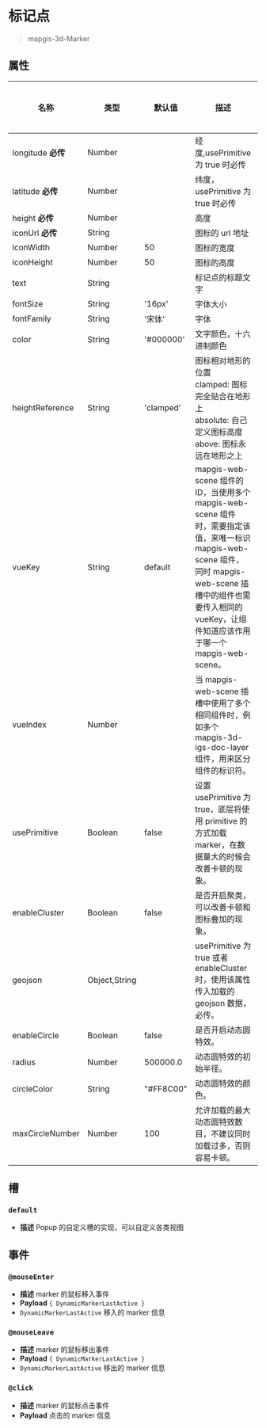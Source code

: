 # 标记点

> mapgis-3d-Marker

## 属性

| 名称               | 类型          | 默认值    | 描述                                                                                                                                                                                                                          | 是否监听 |
| ------------------ | ------------- | --------- | ----------------------------------------------------------------------------------------------------------------------------------------------------------------------------------------------------------------------------- | -------- |
| longitude **必传** | Number        |           | 经度,usePrimitive 为 true 时必传                                                                                                                                                                                              | 是       |
| latitude **必传**  | Number        |           | 纬度，usePrimitive 为 true 时必传                                                                                                                                                                                             | 是       |
| height **必传**    | Number        |           | 高度                                                                                                                                                                                                                          | 是       |
| iconUrl **必传**   | String        |           | 图标的 url 地址                                                                                                                                                                                                               | 是       |
| iconWidth          | Number        | 50        | 图标的宽度                                                                                                                                                                                                                    | 是       |
| iconHeight         | Number        | 50        | 图标的高度                                                                                                                                                                                                                    | 是       |
| text               | String        |           | 标记点的标题文字                                                                                                                                                                                                              | 是       |
| fontSize           | String        | '16px'    | 字体大小                                                                                                                                                                                                                      | 是       |
| fontFamily         | String        | '宋体'    | 字体                                                                                                                                                                                                                          | 是       |
| color              | String        | '#000000' | 文字颜色，十六进制颜色                                                                                                                                                                                                        | 是       |
| heightReference    | String        | 'clamped' | 图标相对地形的位置 <br/>clamped: 图标完全贴合在地形上</br> absolute: 自己定义图标高度</br>above: 图标永远在地形之上                                                                                                           | 是       |
| vueKey             | String        | default   | mapgis-web-scene 组件的 ID，当使用多个 mapgis-web-scene 组件时，需要指定该值，来唯一标识 mapgis-web-scene 组件，<br/>同时 mapgis-web-scene 插槽中的组件也需要传入相同的 vueKey，让组件知道应该作用于哪一个 mapgis-web-scene。 | 否       |
| vueIndex           | Number        |           | 当 mapgis-web-scene 插槽中使用了多个相同组件时，例如多个 mapgis-3d-igs-doc-layer 组件，用来区分组件的标识符。                                                                                                                 | 否       |
| usePrimitive       | Boolean       | false     | 设置 usePrimitive 为 true，底层将使用 primitive 的方式加载 marker，在数据量大的时候会改善卡顿的现象。                                                                                                                         | 否       |
| enableCluster      | Boolean       | false     | 是否开启聚类，可以改善卡顿和图标叠加的现象。                                                                                                                                                                                  | 否       |
| geojson            | Object,String |           | usePrimitive 为 true 或者 enableCluster 时，使用该属性传入加载的 geojson 数据，必传。                                                                                                                                         | 否       |
| enableCircle       | Boolean       | false     | 是否开启动态圆特效。                                                                                                                                                                                                          | 否       |
| radius             | Number        | 500000.0  | 动态圆特效的初始半径。                                                                                                                                                                                                        | 否       |
| circleColor        | String        | "#FF8C00" | 动态圆特效的颜色。                                                                                                                                                                                                            | 否       |
| maxCircleNumber    | Number        | 100       | 允许加载的最大动态圆特效数目，不建议同时加载过多，否则容易卡顿。                                                                                                                                                              | 否       |

## 槽

### `default`

- **描述** Popup 的自定义槽的实现，可以自定义各类视图

## 事件

### `@mouseEnter`

- **描述** marker 的鼠标移入事件
- **Payload** `{ DynamicMarkerLastActive }`
- `DynamicMarkerLastActive` 移入的 marker 信息

### `@mouseLeave`

- **描述** marker 的鼠标移出事件
- **Payload** `{ DynamicMarkerLastActive }`
- `DynamicMarkerLastActive` 移出的 marker 信息

### `@click`

- **描述** marker 的鼠标点击事件
- **Payload** 点击的 marker 信息

